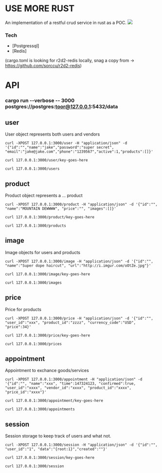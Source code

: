 # USE MORE RUST
  An implementation of a restful crud service in rust as a POC.
![](http://i.imgur.com/nZBHDNp.gif)
### Tech
* [Postgressql]
* [Redis] 

(cargo.toml is looking for r2d2-redis locally, snag a copy from -> https://github.com/sorccu/r2d2-redis)

# API 
### cargo run --verbose -- 3000 postgres://postgres:toor@127.0.0.1:5432/data 
## user
  User object represents both users and vendors
```
curl -XPOST 127.0.0.1:3000/user -H "application/json" -d '{"id":"","name":"jake","password":"super secret", "email":"jake@jake.com","phone":"1239567","active":1,"products":[]}'

curl 127.0.0.1:3000/user/key-goes-here

curl 127.0.0.1:3000/users
```

## product 
  Product object represents a ... product
```
curl -XPOST 127.0.0.1:3000/product -H "application/json" -d '{"id":"", "name":"MOUNTAIN DEWWWW", "price":"", "images":[]}'

curl 127.0.0.1:3000/product/key-goes-here

curl 127.0.0.1:3000/products
```

## image 
  Image objects for users and products
```
curl -XPOST 127.0.0.1:3000/image -H "application/json" -d '{"id":"", "name":"Super dope haircut", "url":"http://i.imgur.com/oOtZe.jpg"}'

curl 127.0.0.1:3000/image/key-goes-here

curl 127.0.0.1:3000/images
```

## price 
  Price for products
```
curl -XPOST 127.0.0.1:3000/price -H "application/json" -d '{"id":"", "user_id":"xxx", "product_id":"zzzz", "currency_code":"USD", "price":34}'

curl 127.0.0.1:3000/price/key-goes-here

curl 127.0.0.1:3000/prices
```

## appointment 
  Appointment to exchance goods/services
```
curl -XPOST 127.0.0.1:3000/appointment -H "application/json" -d '{"id":"", "name":"xxx", "time":147324123, "confirmed":true, "user_id":"xxxx", "vendor_id":"xxxx", "product_id":"xxxx", "price_id":"xxxx"}'

curl 127.0.0.1:3000/appointment/key-goes-here

curl 127.0.0.1:3000/appointments
``` 
## session 
  Session storage to keep track of users and what not.
```
curl -XPOST 127.0.0.1:3000/session -H "application/json" -d '{"id":"", "user_id":"1", "data":"{root:1}","created":""}'

curl 127.0.0.1:3000/session/key-goes-here

curl 127.0.0.1:3000/session
``` 
